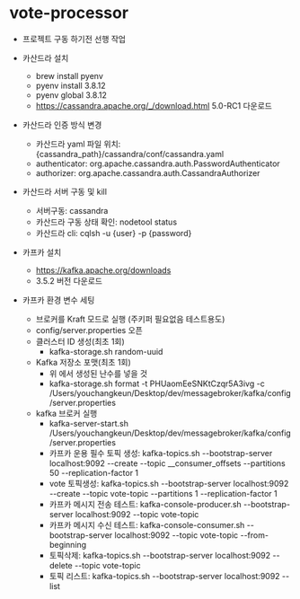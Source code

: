 # vote-processor

* 프로젝트 구동 하기전 선행 작업


* 카산드라 설치
    * brew install pyenv
    * pyenv install 3.8.12
    * pyenv global 3.8.12
    * https://cassandra.apache.org/_/download.html 5.0-RC1 다운로드
* 카산드라 인증 방식 변경
  * 카산드라 yaml 파일 위치: {cassandra_path}/cassandra/conf/cassandra.yaml
  * authenticator: org.apache.cassandra.auth.PasswordAuthenticator 
  * authorizer: org.apache.cassandra.auth.CassandraAuthorizer
* 카산드라 서버 구동 및 kill
  * 서버구동: cassandra
  * 카산드라 구동 상태 확인: nodetool status
  * 카산드라 cli: cqlsh -u {user} -p {password} 
* 카프카 설치
  * https://kafka.apache.org/downloads
  * 3.5.2 버전 다운로드
* 카프카 환경 변수 세팅
  * 브로커를 Kraft 모드로 실행 (주키퍼 필요없음 테스트용도)
  * config/server.properties 오픈
  * 클러스터 ID 생성(최초 1회)
    * kafka-storage.sh random-uuid
  * Kafka 저장소 포맷(최초 1회)
    * 위 에서 생성된 난수를 넣을 것
    * kafka-storage.sh format -t PHUaomEeSNKtCzqr5A3ivg -c /Users/youchangkeun/Desktop/dev/messagebroker/kafka/config/server.properties
  * kafka 브로커 실행
    * kafka-server-start.sh /Users/youchangkeun/Desktop/dev/messagebroker/kafka/config/server.properties
    * 카프카 운용 필수 토픽 생성: kafka-topics.sh --bootstrap-server localhost:9092 --create --topic __consumer_offsets --partitions 50 --replication-factor 1
    * vote 토픽생성: kafka-topics.sh --bootstrap-server localhost:9092 --create --topic vote-topic --partitions 1 --replication-factor 1
    * 카프카 메시지 전송 테스트: kafka-console-producer.sh --bootstrap-server localhost:9092 --topic vote-topic
    * 카프카 메시지 수신 테스트: kafka-console-consumer.sh --bootstrap-server localhost:9092 --topic vote-topic --from-beginning
    * 토픽삭제: kafka-topics.sh --bootstrap-server localhost:9092 --delete --topic vote-topic
    * 토픽 리스트: kafka-topics.sh --bootstrap-server localhost:9092 --list
 